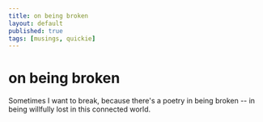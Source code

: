 ```yaml
---
title: on being broken
layout: default
published: true
tags: [musings, quickie]
---
```


# on being broken

Sometimes I want to break, because there's a poetry in being broken -- in being willfully lost in this connected world.